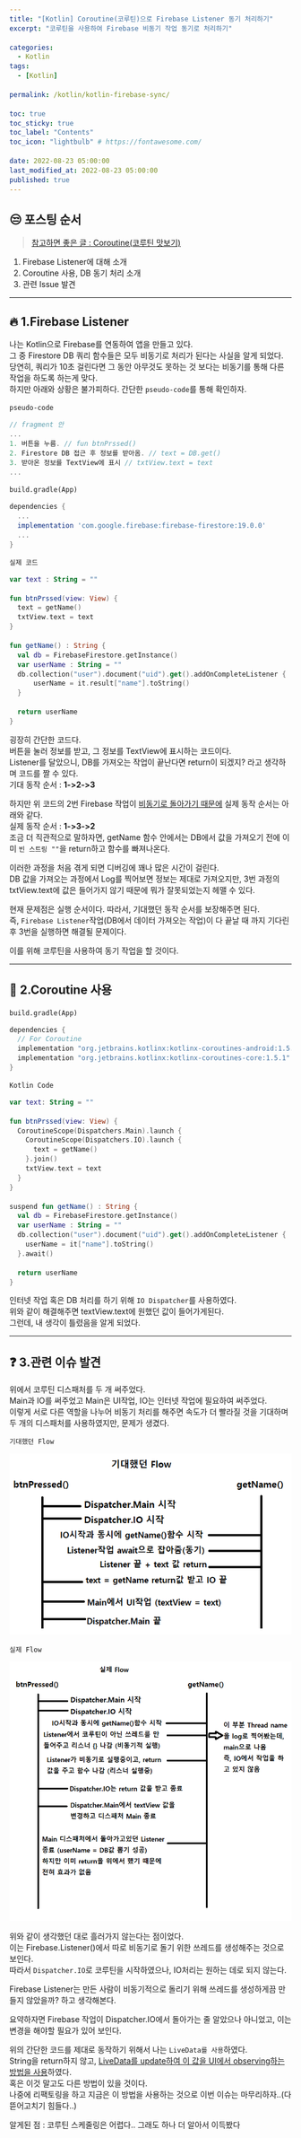```yaml
---
title: "[Kotlin] Coroutine(코루틴)으로 Firebase Listener 동기 처리하기" 
excerpt: "코루틴을 사용하여 Firebase 비동기 작업 동기로 처리하기" 

categories:
  - Kotlin
tags:
  - [Kotlin]

permalink: /kotlin/kotlin-firebase-sync/

toc: true
toc_sticky: true
toc_label: "Contents"
toc_icon: "lightbulb" # https://fontawesome.com/
 
date: 2022-08-23 05:00:00
last_modified_at: 2022-08-23 05:00:00
published: true
---
```


## 😒 포스팅 순서

> [참고하면 좋은 글 : Coroutine(코루틴 맛보기)](https://kdjun97.github.io/kotlin/kotlin-coroutine/)  

1. Firebase Listener에 대해 소개  
1. Coroutine 사용, DB 동기 처리 소개
1. 관련 Issue 발견

---  

## 🔥 1.Firebase Listener

나는 Kotlin으로 Firebase를 연동하여 앱을 만들고 있다.  
그 중 Firestore DB 쿼리 함수들은 모두 비동기로 처리가 된다는 사실을 알게 되었다.  
당연히, 쿼리가 10초 걸린다면 그 동안 아무것도 못하는 것 보다는 비동기를 통해 다른 작업을 하도록 하는게 맞다.  
하지만 아래와 상황은 불가피하다. 간단한 `pseudo-code`를 통해 확인하자.  

`pseudo-code`  

```kotlin
// fragment 안
...
1. 버튼을 누름. // fun btnPrssed()
2. Firestore DB 접근 후 정보를 받아옴. // text = DB.get()
3. 받아온 정보를 TextView에 표시 // txtView.text = text
...
```  

`build.gradle(App)`  

```gradle
dependencies {
  ...
  implementation 'com.google.firebase:firebase-firestore:19.0.0'
  ...
}
```  

`실제 코드`  

```kotlin
var text : String = ""

fun btnPrssed(view: View) {
  text = getName()
  txtView.text = text
}

fun getName() : String {
  val db = FirebaseFirestore.getInstance()
  var userName : String = ""
  db.collection("user").document("uid").get().addOnCompleteListener {
	  userName = it.result["name"].toString()
  }

  return userName
}

```  

굉장히 간단한 코드다.  
버튼을 눌러 정보를 받고, 그 정보를 TextView에 표시하는 코드이다.  
Listener를 달았으니, DB를 가져오는 작업이 끝난다면 return이 되겠지? 라고 생각하며 코드를 짤 수 있다.  
기대 동작 순서 : **1->2->3**  

하지만 위 코드의 2번 Firebase 작업이 <u>비동기로 돌아가기 때문에</u> 실제 동작 순서는 아래와 같다.  
실제 동작 순서 : **1->3->2**  
조금 더 직관적으로 말하자면, getName 함수 안에서는 DB에서 값을 가져오기 전에 이미 `빈 스트링 ""`을 return하고 함수를 빠져나온다.  

이러한 과정을 처음 겪게 되면 디버깅에 꽤나 많은 시간이 걸린다.  
DB 값을 가져오는 과정에서 Log를 찍어보면 정보는 제대로 가져오지만, 3번 과정의 txtView.text에 값은 들어가지 않기 때문에 뭐가 잘못되었는지 헤맬 수 있다.  

현재 문제점은 실행 순서이다. 따라서, 기대했던 동작 순서를 보장해주면 된다.  
즉, `Firebase Listener`작업(DB에서 데이터 가져오는 작업)이 다 끝날 때 까지 기다린 후 3번을 실행하면 해결될 문제이다.  

이를 위해 코루틴을 사용하여 동기 작업을 할 것이다.  

---  

## 🧩 2.Coroutine 사용

`build.gradle(App)`  

```gradle
dependencies { 
  // For Coroutine
  implementation "org.jetbrains.kotlinx:kotlinx-coroutines-android:1.5.1"
  implementation "org.jetbrains.kotlinx:kotlinx-coroutines-core:1.5.1"
}
```  

`Kotlin Code`  

```kotlin
var text: String = ""

fun btnPrssed(view: View) {
  CoroutineScope(Dispatchers.Main).launch {
    CoroutineScope(Dispatchers.IO).launch {
      text = getName()
	}.join()
    txtView.text = text
  }
}

suspend fun getName() : String {
  val db = FirebaseFirestore.getInstance()
  var userName : String = ""
  db.collection("user").document("uid").get().addOnCompleteListener {
    userName = it["name"].toString()
  }.await()

  return userName
}
```  

인터넷 작업 혹은 DB 처리를 하기 위해 `IO Dispatcher`를 사용하였다.  
위와 같이 해결해주면 textView.text에 원했던 값이 들어가게된다.  
그런데, 내 생각이 틀렸음을 알게 되었다.  

---  

## ❓ 3.관련 이슈 발견

위에서 코루틴 디스패처를 두 개 써주었다.  
Main과 IO를 써주었고 Main은 UI작업, IO는 인터넷 작업에 필요하여 써주었다.  
이렇게 서로 다른 역할을 나누어 비동기 처리를 해주면 속도가 더 빨라질 것을 기대하며 두 개의 디스패처를 사용하였지만, 문제가 생겼다.  

`기대했던 Flow`  

![expected_flow](/assets/images/post_img/kotlin/kotlin-firebase-sync/expected_flow.png)  

`실제 Flow`  

![real_flow](/assets/images/post_img/kotlin/kotlin-firebase-sync/real_flow.png)  

위와 같이 생각했던 대로 흘러가지 않는다는 점이었다.  
이는 Firebase.Listener()에서 따로 비동기로 돌기 위한 쓰레드를 생성해주는 것으로 보인다.  
따라서 `Dispatcher.IO`로 코루틴을 시작하였으나, IO처리는 원하는 데로 되지 않는다.  

Firebase Listener는 만든 사람이 비동기적으로 돌리기 위해 쓰레드를 생성하게끔 만들지 않았을까? 하고 생각해본다.  

요약하자면 Firebase 작업이 Dispatcher.IO에서 돌아가는 줄 알았으나 아니었고, 이는 변경을 해야할 필요가 있어 보인다.  

위의 간단한 코드를 제대로 동작하기 위해서 나는 `LiveData를 사용`하였다.  
String을 return하지 않고, <u>LiveData를 update하여 이 값을 UI에서 observing하는 방법을 사용</u>하였다.  
혹은 이것 말고도 다른 방법이 있을 것이다.  
나중에 리팩토링을 하고 지금은 이 방법을 사용하는 것으로 이번 이슈는 마무리하자..(다 뜯어고치기 힘들다..)  

알게된 점 : 코루틴 스케줄링은 어렵다.. 그래도 하나 더 알아서 이득봤다  